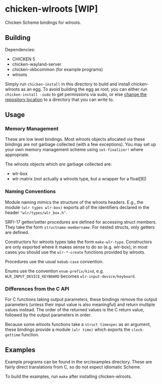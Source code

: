 chicken-wlroots [WIP]
=====================

Chicken Scheme bindings for wlroots.

Building
--------

Dependencies:

* CHICKEN 5
* chicken-wayland-server
* chicken-xkbcommon (for example programs)
* wlroots

Simply run <code>chicken-install</code> in this directory to build and install
chicken-wlroots as an egg. To avoid building the egg as root, you can either
run <code>chicken-install -sudo</code> to get permissions via sudo, or else
[change the repository location](https://wiki.call-cc.org/man/5/Extension%20tools#changing-the-repository-location)
to a directory that you can write to.

Usage
-----

### Memory Management

These are low level bindings. Most wlroots objects allocated via these bindings
are not garbage collected (with a few exceptions). You may set up your own
memory management scheme using <code>set-finalizer!</code> where appropriate.

The wlroots objects which *are* garbage collected are:

* wlr-box
* wlr-matrix (not actually a wlroots type, but a wrapper for a float[9])

### Naming Conventions

Module naming mimics the structure of the wlroots headers. E.g., the module
<code>(wlr types wlr-box)</code> exports all of the identifiers declared in the
header <code>"wlr/types/wlr\_box.h"</code>.

SRFI-17 getter/setter procedures are defined for accessing struct members.
They take the form <code>structname-membername</code>. For nested structs,
only getters are defined.

Constructors for wlroots types take the form <code>make-wlr-type</code>.
Constructors are only exported where it makes sense to do so (e.g. wlr-box); in
most cases you should use the <code>wlr-\*-create</code> functions provided by
wlroots.

Procedures use the usual <code>kebab-case</code> convention.

Enums use the convention <code>enum-prefix/kind</code>, e.g.
<code>WLR\_INPUT\_DEVICE\_KEYBOARD</code> becomes
<code>wlr-input-device/keyboard</code>.

### Differences from the C API

For C functions taking output parameters, these bindings remove the output
parameters (unless their input value is also meaningful) and return multiple
values instead. The order of the returned values is the C return value,
followed by the output parameters in order.

Because some wlroots functions take a <code>struct timespec</code> as an
argument, these bindings provide a module <code>(wlr time)</code> which exports
the <code>clock-gettime</code> function.

Examples
--------

Example programs can be found in the src/examples directory. These are fairly
direct translations from C, so do not expect idiomatic Scheme.

To build the examples, run <code>make</code> after installing chicken-wlroots.
